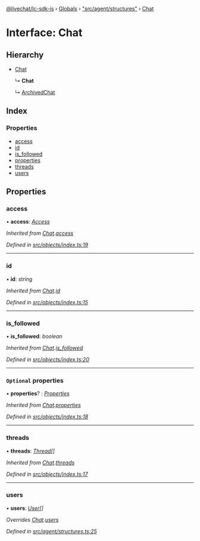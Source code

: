 [@livechat/lc-sdk-js](../README.md) › [Globals](../globals.md) › ["src/agent/structures"](../modules/_src_agent_structures_.md) › [Chat](_src_agent_structures_.chat.md)

# Interface: Chat

## Hierarchy

* [Chat](_src_objects_index_.chat.md)

  ↳ **Chat**

  ↳ [ArchivedChat](_src_agent_structures_.archivedchat.md)

## Index

### Properties

* [access](_src_agent_structures_.chat.md#access)
* [id](_src_agent_structures_.chat.md#id)
* [is_followed](_src_agent_structures_.chat.md#is_followed)
* [properties](_src_agent_structures_.chat.md#optional-properties)
* [threads](_src_agent_structures_.chat.md#threads)
* [users](_src_agent_structures_.chat.md#users)

## Properties

###  access

• **access**: *[Access](_src_objects_index_.access.md)*

*Inherited from [Chat](_src_objects_index_.chat.md).[access](_src_objects_index_.chat.md#access)*

*Defined in [src/objects/index.ts:19](https://github.com/livechat/lc-sdk-js/blob/de56f05/src/objects/index.ts#L19)*

___

###  id

• **id**: *string*

*Inherited from [Chat](_src_objects_index_.chat.md).[id](_src_objects_index_.chat.md#id)*

*Defined in [src/objects/index.ts:15](https://github.com/livechat/lc-sdk-js/blob/de56f05/src/objects/index.ts#L15)*

___

###  is_followed

• **is_followed**: *boolean*

*Inherited from [Chat](_src_objects_index_.chat.md).[is_followed](_src_objects_index_.chat.md#is_followed)*

*Defined in [src/objects/index.ts:20](https://github.com/livechat/lc-sdk-js/blob/de56f05/src/objects/index.ts#L20)*

___

### `Optional` properties

• **properties**? : *[Properties](_src_objects_index_.properties.md)*

*Inherited from [Chat](_src_objects_index_.chat.md).[properties](_src_objects_index_.chat.md#optional-properties)*

*Defined in [src/objects/index.ts:18](https://github.com/livechat/lc-sdk-js/blob/de56f05/src/objects/index.ts#L18)*

___

###  threads

• **threads**: *[Thread](_src_objects_index_.thread.md)[]*

*Inherited from [Chat](_src_objects_index_.chat.md).[threads](_src_objects_index_.chat.md#threads)*

*Defined in [src/objects/index.ts:17](https://github.com/livechat/lc-sdk-js/blob/de56f05/src/objects/index.ts#L17)*

___

###  users

• **users**: *[User](../modules/_src_agent_structures_.md#user)[]*

*Overrides [Chat](_src_objects_index_.chat.md).[users](_src_objects_index_.chat.md#users)*

*Defined in [src/agent/structures.ts:25](https://github.com/livechat/lc-sdk-js/blob/de56f05/src/agent/structures.ts#L25)*
